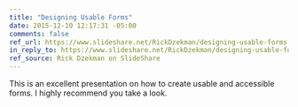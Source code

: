 ```yaml
---
title: "Designing Usable Forms"
date: 2015-12-10 12:17:31 -05:00
comments: false
ref_url: https://www.slideshare.net/RickDzekman/designing-usable-forms
in_reply_to: https://www.slideshare.net/RickDzekman/designing-usable-forms
ref_source: Rick Dzekman on SlideShare
---
```


This is an excellent presentation on how to create usable and accessible forms. I highly recommend you take a look.